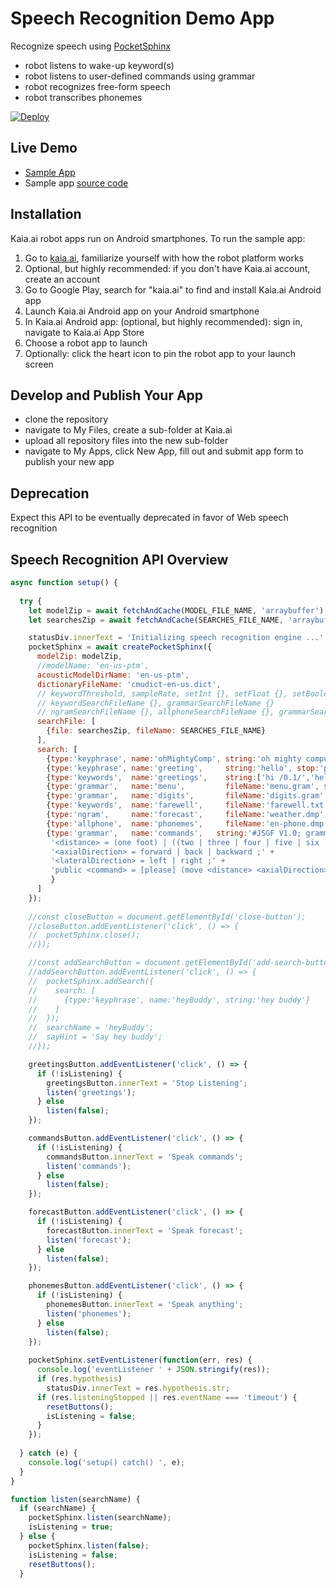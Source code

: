# Speech Recognition Demo App
Recognize speech using [PocketSphinx](https://github.com/cmusphinx/pocketsphinx)
- robot listens to wake-up keyword(s)
- robot listens to user-defined commands using grammar
- robot recognizes free-form speech
- robot transcribes phonemes

[![Deploy](https://kaia.ai/assets/images/deploy.png)](https://kaia.ai/deploy)

## Live Demo
- [Sample App](https://kaia.ai/view-app/5bc2d14dde36b95961d79d14)
- Sample app [source code](https://github.com/kaiaai/tree/master/speech-recognition)

## Installation
Kaia.ai robot apps run on Android smartphones. To run the sample app:
1. Go to [kaia.ai](https://kaia.ai/), familiarize yourself with how the robot platform works
2. Optional, but highly recommended: if you don't have Kaia.ai account, create an account
3. Go to Google Play, search for "kaia.ai" to find and install Kaia.ai Android app
4. Launch Kaia.ai Android app on your Android smartphone
5. In Kaia.ai Android app: (optional, but highly recommended): sign in, navigate to Kaia.ai App Store
6. Choose a robot app to launch
7. Optionally: click the heart icon to pin the robot app to your launch screen 

## Develop and Publish Your App
- clone the repository
- navigate to My Files, create a sub-folder at Kaia.ai
- upload all repository files into the new sub-folder
- navigate to My Apps, click New App, fill out and submit app form to publish your new app

## Deprecation
Expect this API to be eventually deprecated in favor of Web speech recognition

## Speech Recognition API Overview
```js
async function setup() {
  
  try {
    let modelZip = await fetchAndCache(MODEL_FILE_NAME, 'arraybuffer');
    let searchesZip = await fetchAndCache(SEARCHES_FILE_NAME, 'arraybuffer');

    statusDiv.innerText = 'Initializing speech recognition engine ...';
    pocketSphinx = await createPocketSphinx({
      modelZip: modelZip,
      //modelName: 'en-us-ptm',
      acousticModelDirName: 'en-us-ptm',
      dictionaryFileName: 'cmudict-en-us.dict',
      // keywordThreshold, sampleRate, setInt {}, setFloat {}, setBoolean {}, setString {}
      // keywordSearchFileName {}, grammarSearchFileName {}
      // ngramSearchFileName {}, allphoneSearchFileName {}, grammarSearch {}
      searchFile: [
        {file: searchesZip, fileName: SEARCHES_FILE_NAME}
      ],
      search: [
        {type:'keyphrase', name:'ohMightyComp', string:'oh mighty computer', stop:'partialResult'},
        {type:'keyphrase', name:'greeting',     string:'hello', stop:'partialResult'},
        {type:'keywords',  name:'greetings',    string:['hi /0.1/','hello /0.1/','good morning /0.1/','good evening /0.1/'].join('\n'), stop:'partialResult'}, // fileName='abc.txt'
        {type:'grammar',   name:'menu',         fileName:'menu.gram', stop:'endOfSpeech'},
        {type:'grammar',   name:'digits',       fileName:'digits.gram', stop:'endOfSpeech'},
        {type:'keywords',  name:'farewell',     fileName:'farewell.txt', stop:'partialResult'},
        {type:'ngram',     name:'forecast',     fileName:'weather.dmp', stop:'endOfSpeech'},
        {type:'allphone',  name:'phonemes',     fileName:'en-phone.dmp'},
        {type:'grammar',   name:'commands',   string:'#JSGF V1.0; grammar command;' +
         '<distance> = (one foot) | ((two | three | four | five | six | seven | eight | nine | ten) feet) ;' +
         '<axialDirection> = forward | back | backward ;' +
         '<lateralDirection> = left | right ;' +
         'public <command> = [please] (move <distance> <axialDirection>) | (turn <lateralDirection>) ;', stop:'endOfSpeech'
         }
      ]
    });
    
    //const closeButton = document.getElementById('close-button');
    //closeButton.addEventListener('click', () => {
    //  pocketSphinx.close();
    //});

    //const addSearchButton = document.getElementById('add-search-button');
    //addSearchButton.addEventListener('click', () => {
    //  pocketSphinx.addSearch({
    //    search: [
    //      {type:'keyphrase', name:'heyBuddy', string:'hey buddy'}
    //    ]
    //  });
    //  searchName = 'heyBuddy';
    //  sayHint = 'Say hey buddy';
    //});

    greetingsButton.addEventListener('click', () => {
      if (!isListening) {
        greetingsButton.innerText = 'Stop Listening';
        listen('greetings');
      } else
        listen(false);
    });

    commandsButton.addEventListener('click', () => {
      if (!isListening) {
        commandsButton.innerText = 'Speak commands';
        listen('commands');
      } else
        listen(false);
    });

    forecastButton.addEventListener('click', () => {
      if (!isListening) {
        forecastButton.innerText = 'Speak forecast';
        listen('forecast');
      } else
        listen(false);
    });

    phonemesButton.addEventListener('click', () => {
      if (!isListening) {
        phonemesButton.innerText = 'Speak anything';
        listen('phonemes');
      } else
        listen(false);
    });
    
    pocketSphinx.setEventListener(function(err, res) {
      console.log('eventListener ' + JSON.stringify(res));
      if (res.hypothesis)
        statusDiv.innerText = res.hypothesis.str;
      if (res.listeningStopped || res.eventName === 'timeout') {
        resetButtons();
        isListening = false;
      }
    });
    
  } catch (e) {
    console.log('setup() catch() ', e);
  }  
}

function listen(searchName) {
  if (searchName) {
    pocketSphinx.listen(searchName);
    isListening = true;
  } else {
    pocketSphinx.listen(false);
    isListening = false;
    resetButtons();
  }
````
